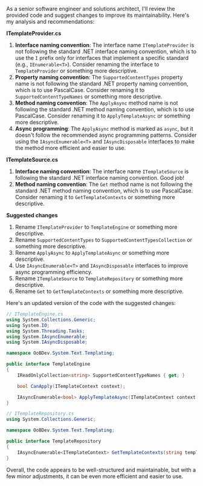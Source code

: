 As a senior software engineer and solutions architect, I'll review the provided code and suggest changes to improve its maintainability. Here's my analysis and recommendations:

**ITemplateProvider.cs**

1. **Interface naming convention**: The interface name `ITemplateProvider` is not following the standard .NET interface naming convention, which is to use the `I` prefix only for interfaces that implement a specific standard (e.g., `IEnumerable<T>`). Consider renaming the interface to `TemplateProvider` or something more descriptive.
2. **Property naming convention**: The `SupportedContentTypes` property name is not following the standard .NET property naming convention, which is to use PascalCase. Consider renaming it to `SupportedContentTypeNames` or something more descriptive.
3. **Method naming convention**: The `ApplyAsync` method name is not following the standard .NET method naming convention, which is to use PascalCase. Consider renaming it to `ApplyTemplateAsync` or something more descriptive.
4. **Async programming**: The `ApplyAsync` method is marked as `async`, but it doesn't follow the recommended async programming patterns. Consider using the `IAsyncEnumerable<T>` and `IAsyncDisposable` interfaces to make the method more efficient and easier to use.

**ITemplateSource.cs**

1. **Interface naming convention**: The interface name `ITemplateSource` is following the standard .NET interface naming convention. Good job!
2. **Method naming convention**: The `Get` method name is not following the standard .NET method naming convention, which is to use PascalCase. Consider renaming it to `GetTemplateContexts` or something more descriptive.

**Suggested changes**

1. Rename `ITemplateProvider` to `TemplateEngine` or something more descriptive.
2. Rename `SupportedContentTypes` to `SupportedContentTypesCollection` or something more descriptive.
3. Rename `ApplyAsync` to `ApplyTemplateAsync` or something more descriptive.
4. Use `IAsyncEnumerable<T>` and `IAsyncDisposable` interfaces to improve async programming efficiency.
5. Rename `ITemplateSource` to `TemplateRepository` or something more descriptive.
6. Rename `Get` to `GetTemplateContexts` or something more descriptive.

Here's an updated version of the code with the suggested changes:
```csharp
// ITemplateEngine.cs
using System.Collections.Generic;
using System.IO;
using System.Threading.Tasks;
using System.IAsyncEnumerable;
using System.IAsyncDisposable;

namespace OoBDev.System.Text.Templating;

public interface TemplateEngine
{
    IReadOnlyCollection<string> SupportedContentTypeNames { get; }

    bool CanApply(ITemplateContext context);

    IAsyncEnumerable<bool> ApplyTemplateAsync(ITemplateContext context, object data, Stream target);
}

// ITemplateRepository.cs
using System.Collections.Generic;

namespace OoBDev.System.Text.Templating;

public interface TemplateRepository
{
    IAsyncEnumerable<ITemplateContext> GetTemplateContexts(string templateName);
}
```
Overall, the code appears to be well-structured and maintainable, but with a few minor adjustments, it can be even more efficient and easier to use.